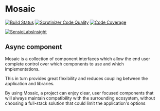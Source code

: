 # Mosaic

[![Build Status](https://travis-ci.org/Mosaic/Async.svg?branch=master)](https://travis-ci.org/Mosaic/Async)
[![Scrutinizer Code Quality](https://scrutinizer-ci.com/g/Mosaic/Async/badges/quality-score.png?b=master)](https://scrutinizer-ci.com/g/Mosaic/Async/?branch=master)
[![Code Coverage](https://scrutinizer-ci.com/g/Mosaic/Async/badges/coverage.png?b=master)](https://scrutinizer-ci.com/g/Mosaic/Async/?branch=master)

[![SensioLabsInsight](https://insight.sensiolabs.com/projects/795a4b14-b814-471d-878e-b08ce9628f0a/big.png)](https://insight.sensiolabs.com/projects/795a4b14-b814-471d-878e-b08ce9628f0a)

## Async component

Mosaic is a collection of component interfaces which allow the end user complete control over which components to use and which implementations.

This in turn provides great flexibility and reduces coupling between the application and libraries.

By using Mosaic, a project can enjoy clear, user focused components that will always maintain compatibility with the surrounding ecosystem, without choosing a full-stack solution that could limit the application's options
